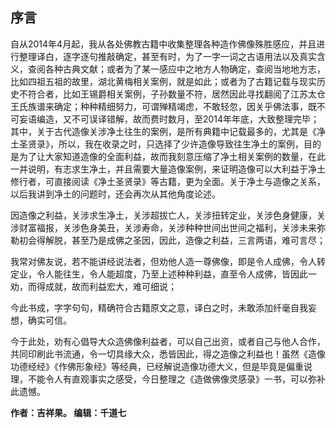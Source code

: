 ## 序言

自从2014年4月起，我从各处佛教古籍中收集整理各种造作佛像殊胜感应，并且进行整理译白，逐字逐句推敲确定，甚至有时，为了一字一词之古语用法以及真实含义，查阅各种古典文献；或者为了某一感应中之地方人物确定，查阅当地地方志，比如四祖五祖的故里，湖北黄梅相关案例，就是如此；或者为了古籍记载与现实历史不符合者，比如王锡爵相关案例，子孙数量不符，居然因此寻找翻阅了江苏太仓王氏族谱来确定；种种精细努力，可谓殚精竭虑，不敢轻忽，因关乎佛法事，既不可妄语编造，又不可误译错解，故而费时数月，至2014年年底，大致整理完毕；其中，关于古代造像关涉净土往生的案例，是所有典籍中记载最多的，尤其是《净土圣贤录》，所以，我在收录之时，只选择了少许造像导致往生净土的案例，目的是为了让大家知道造像的全面利益，故而我刻意压缩了净土相关案例的数量，在此一并说明，有志求生净土，并且需要大量造像案例，来证明造像可以大利益于净土修行者，可直接阅读《净土圣贤录》等古籍，更为全面。关于净土与造像之关系，以后我讲到净土的问题时，还会再次从其他角度论述。

因造像之利益，关涉求生净土，关涉超拔亡人，关涉扭转定业，关涉色身健康，关涉财富福报，关涉色身美丑，关涉寿命，关涉种种世间出世间之福利，关涉未来弥勒初会得解脱，甚至乃是成佛之圣因，因此，造像之利益，三言两语，难可言尽；

我常对佛友说，若不能讲经说法者，但劝他人造一尊佛像，即是令人成佛，令人转定业，令人能往生，令人能超度，乃至上述种种利益，直至令人成佛，皆因此一劝，而得成就，故而利益宏大，难可细说；

今此书成，字字句句，精确符合古籍原文之意，译白之时，未敢添加纤毫自我妄想，确实可信。

今于此处，劝有心倡导大众造佛像利益者，可以自己出资，或者自己与他人合作，共同印刷此书流通，令一切具缘大众，悉皆因此，得之造像之利益也！虽然《造像功德经经》《作佛形象经》等经典，已经解说造像功德大义，但是毕竟是偏重说理，不能令人有直观事实之感受，今日整理之《造做佛像灵感录》一书，可以弥补此遗憾。

**作者：吉祥果。 编辑：千道七**

